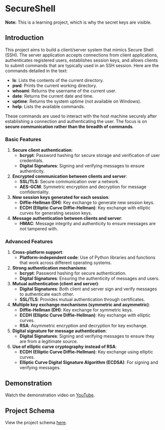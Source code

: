 # SecureShell 

**Note:** This is a learning project, which is why the secret keys are visible.

## Introduction

This project aims to build a client/server system that mimics Secure Shell (SSH). The server application accepts connections from client applications, authenticates registered users, establishes session keys, and allows clients to submit commands that are typically used in an SSH session. Here are the commands detailed in the text:

-   **ls**: Lists the contents of the current directory.
-   **pwd**: Prints the current working directory.
-   **whoami**: Returns the username of the current user.
-   **date**: Returns the current date and time.
-   **uptime**: Returns the system uptime (not available on Windows).
-   **help**: Lists the available commands.

These commands are used to interact with the host machine securely after establishing a connection and authenticating the user. The focus is on **secure communication rather than the breadth of commands**.

### Basic Features

1.  **Secure client authentication**:
    -   **bcrypt**: Password hashing for secure storage and verification of user credentials.
    -   **Digital Signatures**: Signing and verifying messages to ensure authenticity.
2.  **Encrypted communication between clients and server**:
    -   **SSL/TLS**: Secure communication over a network.
    -   **AES-GCM**: Symmetric encryption and decryption for message confidentiality.
3.  **New session keys generated for each session**:
    -   **Diffie-Hellman (DH)**: Key exchange to generate new session keys.
    -   **ECDH (Elliptic Curve Diffie-Hellman)**: Key exchange with elliptic curves for generating session keys.
4.  **Message authentication between clients and server**:
    -   **HMAC**: Message integrity and authenticity to ensure messages are not tampered with.

### Advanced Features

1.  **Cross-platform support**:
    -   **Platform-independent code**: Use of Python libraries and functions that work across different operating systems.
2.  **Strong authentication mechanisms**:
    -   **bcrypt**: Password hashing for secure authentication.
    -   **Digital Signatures**: Ensuring the authenticity of messages and users.
3.  **Mutual authentication (client and server)**:
    -   **Digital Signatures**: Both client and server sign and verify messages to authenticate each other.
    -   **SSL/TLS**: Provides mutual authentication through certificates.
4.  **Multiple key exchange mechanisms (symmetric and asymmetric)**:
    -   **Diffie-Hellman (DH)**: Key exchange for symmetric keys.
    -   **ECDH (Elliptic Curve Diffie-Hellman)**: Key exchange with elliptic curves.
    -   **RSA**: Asymmetric encryption and decryption for key exchange.
5.  **Digital signature for message authentication**:
    -   **Digital Signatures**: Signing and verifying messages to ensure they are from a legitimate source.
6.  **Use of elliptic curve cryptography instead of RSA**:
    -   **ECDH (Elliptic Curve Diffie-Hellman)**: Key exchange using elliptic curves.
    -   **Elliptic Curve Digital Signature Algorithm (ECDSA)**: For signing and verifying messages.

## Demonstration

Watch the demonstration video on [YouTube](https://www.youtube.com/watch?v=E1cNaFfcUis).

## Project Schema

View the project schema [here](https://github.com/jmbmartins/SecureShell/blob/main/projectschema.png).
